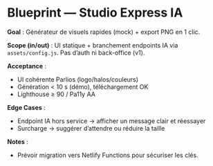 # Blueprint — Studio Express IA

**Goal** : Générateur de visuels rapides (mock) + export PNG en 1 clic.

**Scope (in/out)** : UI statique + branchement endpoints IA via `assets/config.js`. Pas d’auth ni back-office (v1).

**Acceptance** :
- UI cohérente Parlios (logo/halos/couleurs)
- Génération < 10 s (démo), téléchargement OK
- Lighthouse ≥ 90 / Pa11y AA

**Edge Cases** :
- Endpoint IA hors service → afficher un message clair et réessayer
- Surcharge → suggérer d’attendre ou réduire la taille

**Notes** :
- Prévoir migration vers Netlify Functions pour sécuriser les clés.
